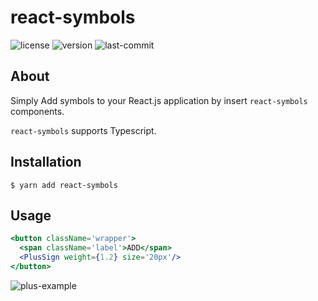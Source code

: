 # react-symbols
![license](https://img.shields.io/npm/l/react-symbols)
![version](https://img.shields.io/npm/v/react-symbols)
![last-commit](https://img.shields.io/github/last-commit/JeonJaewon/react-symbols)

## About
Simply Add symbols to your React.js application by insert `react-symbols` components.

`react-symbols` supports Typescript.

## Installation
```shell
$ yarn add react-symbols
```

## Usage
```jsx
<button className='wrapper'>
  <span className='label'>ADD</span>
  <PlusSign weight={1.2} size='20px'/>
</button>
```
![plus-example](https://user-images.githubusercontent.com/23352663/129325401-408a1c74-4897-4406-9e81-0344cf44a1a4.png)

